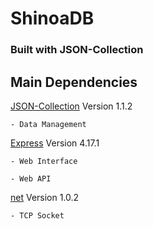 # ShinoaDB

### Built with JSON-Collection

## Main Dependencies
[JSON-Collection](https://www.npmjs.com/package/json-collection/v/1.1.2)
Version 1.1.2

    - Data Management
    
[Express](https://www.npmjs.com/package/express/v/4.17.1)
Version 4.17.1

    - Web Interface

    - Web API

[net](https://www.npmjs.com/package/net/v/1.0.2)
Version 1.0.2

    - TCP Socket
